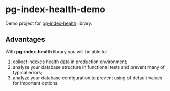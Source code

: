 # pg-index-health-demo
Demo project for [pg-index-health](https://github.com/mfvanek/pg-index-health) library.

## Advantages
With **pg-index-health** library you will be able to:
1. collect indexes health data in production environment;
1. analyze your database structure in functional tests and prevent many of typical errors;
1. analyze your database configuration to prevent using of default values for important options.
